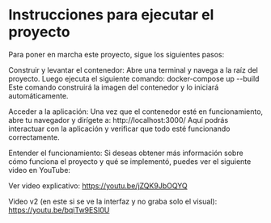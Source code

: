 # Instrucciones para ejecutar el proyecto
Para poner en marcha este proyecto, sigue los siguientes pasos:

Construir y levantar el contenedor: Abre una terminal y navega a la raíz del proyecto. Luego ejecuta el siguiente comando:
docker-compose up --build
Este comando construirá la imagen del contenedor y lo iniciará automáticamente.

Acceder a la aplicación: Una vez que el contenedor esté en funcionamiento, abre tu navegador y dirígete a:
http://localhost:3000/
Aquí podrás interactuar con la aplicación y verificar que todo esté funcionando correctamente.

Entender el funcionamiento: Si deseas obtener más información sobre cómo funciona el proyecto y qué se implementó, puedes ver el siguiente video en YouTube:

Ver video explicativo: https://youtu.be/jZQK9JbOQYQ

Video v2 (en este si se ve la interfaz y no graba solo el visual): https://youtu.be/bqiTw9ESI0U
